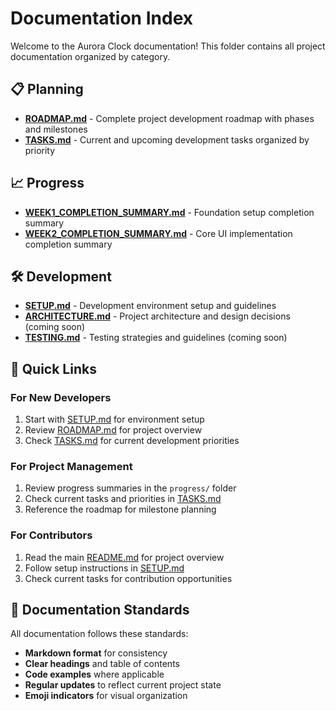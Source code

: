 # Documentation Index

Welcome to the Aurora Clock documentation! This folder contains all project documentation organized by category.

## 📋 Planning

- **[ROADMAP.md](planning/ROADMAP.md)** - Complete project development roadmap with phases and milestones
- **[TASKS.md](planning/TASKS.md)** - Current and upcoming development tasks organized by priority

## 📈 Progress

- **[WEEK1_COMPLETION_SUMMARY.md](progress/WEEK1_COMPLETION_SUMMARY.md)** - Foundation setup completion summary
- **[WEEK2_COMPLETION_SUMMARY.md](progress/WEEK2_COMPLETION_SUMMARY.md)** - Core UI implementation completion summary

## 🛠️ Development

- **[SETUP.md](development/SETUP.md)** - Development environment setup and guidelines
- **[ARCHITECTURE.md](development/ARCHITECTURE.md)** - Project architecture and design decisions (coming soon)
- **[TESTING.md](development/TESTING.md)** - Testing strategies and guidelines (coming soon)

## 📱 Quick Links

### For New Developers

1. Start with [SETUP.md](development/SETUP.md) for environment setup
2. Review [ROADMAP.md](planning/ROADMAP.md) for project overview
3. Check [TASKS.md](planning/TASKS.md) for current development priorities

### For Project Management

1. Review progress summaries in the `progress/` folder
2. Check current tasks and priorities in [TASKS.md](planning/TASKS.md)
3. Reference the roadmap for milestone planning

### For Contributors

1. Read the main [README.md](../README.md) for project overview
2. Follow setup instructions in [SETUP.md](development/SETUP.md)
3. Check current tasks for contribution opportunities

## 📝 Documentation Standards

All documentation follows these standards:

- **Markdown format** for consistency
- **Clear headings** and table of contents
- **Code examples** where applicable
- **Regular updates** to reflect current project state
- **Emoji indicators** for visual organization
